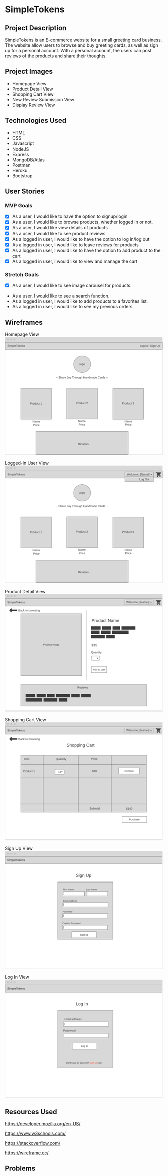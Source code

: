 # SimpleTokens 

## Project Description 

SimpleTokens is an E-commerce website for a small greeting card business. The website allow users to browse and buy greeting cards, as well as sign up for a personal account. With a personal account, the users can post reviews of the products and share their thoughts.

## Project Images 
- Homepage View 
- Product Detail View
- Shopping Cart View
- New Review Submission View
- Display Review View
## Technologies Used
- HTML
- CSS
- Javascript
- NodeJS
- Express
- MongoDB/Atlas
- Postman
- Heroku
- Bootstrap

## User Stories 
### MVP Goals 
- [x] As a user, I would like to have the option to signup/login
- [x] As a user, I would like to browse products, whether logged in or not.
- [x] As a user, I would like view details of products
- [x] As a user, I would like to see product reviews
- [x] As a logged in user,  I would like to have the option to log in/log out
- [x]  As a logged in user, I would like to leave reviews for products
- [x] As a logged in user, I would like to have the option to add product to the cart
- [x] As a logged in user,  I would like to view and manage the cart

### Stretch Goals 
- [x] As a user, I would like to see image carousel for products.
- As a user, I would like to see a search function.
- As a logged in user, I would like to add products to a favorites list.
- As a logged in user, I would like to see my previous orders.
## Wireframes 

Homepage View
![Homepage View](./assets/wireframes/Wireframe%201%20-%20Homepage%20View.png)

Logged-in User View 
![Logged-in User View](./assets/wireframes/Wireframe%202%20-%20Logged%20in%20User%20View.png)

Product Detail View 
![Product Detail View](./assets/wireframes/Wireframe%203%20-%20Product%20Detail%20View.png)

Shopping Cart View
![Shopping Cart View](./assets/wireframes/Wireframe%204%20-%20Shopping%20Cart%20View.png)

Sign Up View 
![Sign Up View](./assets/wireframes/Wireframe%205%20-%20Sign%20Up%20View%20.png)

Log In View 
![Log In View](./assets/wireframes/Wireframe%206%20-%20Log%20In%20View.png)

## Resources Used
https://developer.mozilla.org/en-US/

https://www.w3schools.com/

https://stackoverflow.com/

https://wireframe.cc/

## Problems 
